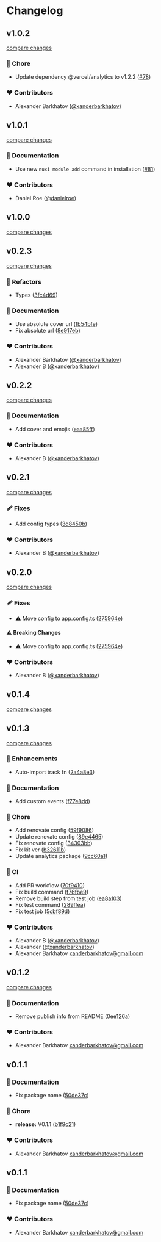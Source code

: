 # Changelog

## v1.0.2

[compare changes](https://github.com/xanderbarkhatov/nuxt-vercel-analytics/compare/v1.0.1...v1.0.2)

### 🏡 Chore

- Update dependency @vercel/analytics to v1.2.2 ([#78](https://github.com/xanderbarkhatov/nuxt-vercel-analytics/pull/78))

### ❤️ Contributors

- Alexander Barkhatov ([@xanderbarkhatov](http://github.com/xanderbarkhatov))

## v1.0.1

[compare changes](https://github.com/xanderbarkhatov/nuxt-vercel-analytics/compare/v1.0.0...v1.0.1)

### 📖 Documentation

- Use new `nuxi module add` command in installation ([#81](https://github.com/xanderbarkhatov/nuxt-vercel-analytics/pull/81))

### ❤️ Contributors

- Daniel Roe ([@danielroe](http://github.com/danielroe))

## v1.0.0

[compare changes](https://github.com/xanderbarkhatov/nuxt-vercel-analytics/compare/v0.2.3...v1.0.0)

## v0.2.3

[compare changes](https://github.com/xanderbarkhatov/nuxt-vercel-analytics/compare/v0.0.1...v0.2.3)

### 💅 Refactors

- Types ([3fc4d69](https://github.com/xanderbarkhatov/nuxt-vercel-analytics/commit/3fc4d69))

### 📖 Documentation

- Use absolute cover url ([fb54bfe](https://github.com/xanderbarkhatov/nuxt-vercel-analytics/commit/fb54bfe))
- Fix absolute url ([8e917eb](https://github.com/xanderbarkhatov/nuxt-vercel-analytics/commit/8e917eb))

### ❤️ Contributors

- Alexander Barkhatov ([@xanderbarkhatov](http://github.com/xanderbarkhatov))
- Alexander B ([@xanderbarkhatov](http://github.com/xanderbarkhatov))

## v0.2.2

[compare changes](https://github.com/xanderbarkhatov/nuxt-vercel-analytics/compare/v0.2.1...v0.2.2)

### 📖 Documentation

- Add cover and emojis ([eaa85ff](https://github.com/xanderbarkhatov/nuxt-vercel-analytics/commit/eaa85ff))

### ❤️ Contributors

- Alexander B ([@xanderbarkhatov](http://github.com/xanderbarkhatov))

## v0.2.1

[compare changes](https://github.com/xanderbarkhatov/nuxt-vercel-analytics/compare/v0.2.0...v0.2.1)

### 🩹 Fixes

- Add config types ([3d8450b](https://github.com/xanderbarkhatov/nuxt-vercel-analytics/commit/3d8450b))

### ❤️ Contributors

- Alexander B ([@xanderbarkhatov](http://github.com/xanderbarkhatov))

## v0.2.0

[compare changes](https://github.com/xanderbarkhatov/nuxt-vercel-analytics/compare/v0.1.4...v0.2.0)

### 🩹 Fixes

- ⚠️ Move config to app.config.ts ([275964e](https://github.com/xanderbarkhatov/nuxt-vercel-analytics/commit/275964e))

#### ⚠️ Breaking Changes

- ⚠️ Move config to app.config.ts ([275964e](https://github.com/xanderbarkhatov/nuxt-vercel-analytics/commit/275964e))

### ❤️ Contributors

- Alexander B ([@xanderbarkhatov](http://github.com/xanderbarkhatov))

## v0.1.4

[compare changes](https://github.com/xanderbarkhatov/nuxt-vercel-analytics/compare/v0.1.3...v0.1.4)

## v0.1.3

[compare changes](https://github.com/xanderbarkhatov/nuxt-vercel-analytics/compare/v0.1.2...v0.1.3)

### 🚀 Enhancements

- Auto-import track fn ([2a4a8e3](https://github.com/xanderbarkhatov/nuxt-vercel-analytics/commit/2a4a8e3))

### 📖 Documentation

- Add custom events ([f77e8dd](https://github.com/xanderbarkhatov/nuxt-vercel-analytics/commit/f77e8dd))

### 🏡 Chore

- Add renovate config ([59f9086](https://github.com/xanderbarkhatov/nuxt-vercel-analytics/commit/59f9086))
- Update renovate config ([89e4465](https://github.com/xanderbarkhatov/nuxt-vercel-analytics/commit/89e4465))
- Fix renovate config ([34303bb](https://github.com/xanderbarkhatov/nuxt-vercel-analytics/commit/34303bb))
- Fix kit ver ([b32611b](https://github.com/xanderbarkhatov/nuxt-vercel-analytics/commit/b32611b))
- Update analytics package ([9cc60a1](https://github.com/xanderbarkhatov/nuxt-vercel-analytics/commit/9cc60a1))

### 🤖 CI

- Add PR workflow ([70f9410](https://github.com/xanderbarkhatov/nuxt-vercel-analytics/commit/70f9410))
- Fix build command ([f76fbe9](https://github.com/xanderbarkhatov/nuxt-vercel-analytics/commit/f76fbe9))
- Remove build step from test job ([ea8a103](https://github.com/xanderbarkhatov/nuxt-vercel-analytics/commit/ea8a103))
- Fix test command ([289ffea](https://github.com/xanderbarkhatov/nuxt-vercel-analytics/commit/289ffea))
- Fix test job ([5cbf89d](https://github.com/xanderbarkhatov/nuxt-vercel-analytics/commit/5cbf89d))

### ❤️ Contributors

- Alexander B ([@xanderbarkhatov](http://github.com/xanderbarkhatov))
- Alexander ([@xanderbarkhatov](http://github.com/xanderbarkhatov))
- Alexander Barkhatov <xanderbarkhatov@gmail.com>

## v0.1.2

[compare changes](https://github.com/xanderbarkhatov/nuxt-vercel-analytics/compare/v0.1.1...v0.1.2)

### 📖 Documentation

- Remove publish info from README ([0ee126a](https://github.com/xanderbarkhatov/nuxt-vercel-analytics/commit/0ee126a))

### ❤️ Contributors

- Alexander Barkhatov <xanderbarkhatov@gmail.com>

## v0.1.1

### 📖 Documentation

- Fix package name ([50de37c](https://github.com/xanderbarkhatov/nuxt-vercel-analytics/commit/50de37c))

### 🏡 Chore

- **release:** V0.1.1 ([b1f9c21](https://github.com/xanderbarkhatov/nuxt-vercel-analytics/commit/b1f9c21))

### ❤️ Contributors

- Alexander Barkhatov <xanderbarkhatov@gmail.com>

## v0.1.1

### 📖 Documentation

- Fix package name ([50de37c](https://github.com/xanderbarkhatov/nuxt-vercel-analytics/commit/50de37c))

### ❤️ Contributors

- Alexander Barkhatov <xanderbarkhatov@gmail.com>
